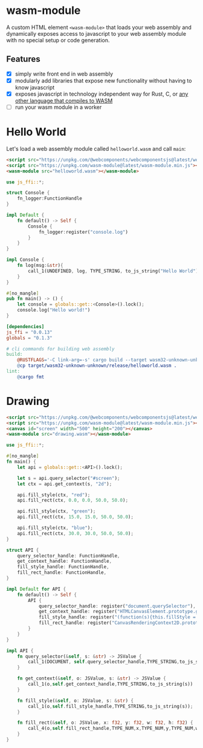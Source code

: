 # wasm-module

A custom HTML element `<wasm-module>` that loads your web assembly and dynamically exposes access to javascript to your web assembly module with no special setup or code generation.

## Features
- [x] simply write front end in web assembly
- [x] modularly add libraries that expose new functionality without having to know javascript
- [x] exposes javascript in technology independent way for Rust, C, or [any other language that compiles to WASM](https://github.com/appcypher/awesome-wasm-langs)
- [ ] run your wasm module in a worker

# Hello World
Let's load a web assembly module called `helloworld.wasm` and call `main`:

```html
<script src="https://unpkg.com/@webcomponents/webcomponentsjs@latest/webcomponents-loader.js"></script>
<script src="https://unpkg.com/wasm-module@latest/wasm-module.min.js"></script>
<wasm-module src="helloworld.wasm"></wasm-module>
```

```rust
use js_ffi::*;

struct Console {
    fn_logger:FunctionHandle
}

impl Default {
    fn default() -> Self {
        Console {
            fn_logger:register("console.log")
        }
    }
}

impl Console {
    fn log(msg:&str){
        call_1(UNDEFINED, log, TYPE_STRING, to_js_string("Hello World"));
    }
}

#[no_mangle]
pub fn main() -> () {
    let console = globals::get::<Console>().lock();
    console.log("Hello world!")
}
```
```toml
[dependencies]
js_ffi = "0.0.13"
globals = "0.1.3"
```
```makefile
# cli commands for building web assembly
build:
	@RUSTFLAGS='-C link-arg=-s' cargo build --target wasm32-unknown-unknown --release
	@cp target/wasm32-unknown-unknown/release/helloworld.wasm .
lint:
	@cargo fmt
```

# Drawing
```html
<script src="https://unpkg.com/@webcomponents/webcomponentsjs@latest/webcomponents-loader.js"></script>
<script src="https://unpkg.com/wasm-module@latest/wasm-module.min.js"></script>
<canvas id="screen" width="500" height="200"></canvas>
<wasm-module src="drawing.wasm"></wasm-module>
```
```rust
use js_ffi::*;

#[no_mangle]
fn main() {
	let api = globals::get::<API>().lock();

	let s = api.query_selector("#screen");
	let ctx = api.get_context(s, "2d");

	api.fill_style(ctx, "red");
	api.fill_rect(ctx, 0.0, 0.0, 50.0, 50.0);

	api.fill_style(ctx, "green");
	api.fill_rect(ctx, 15.0, 15.0, 50.0, 50.0);

	api.fill_style(ctx, "blue");
	api.fill_rect(ctx, 30.0, 30.0, 50.0, 50.0);
}

struct API {
	query_selector_handle: FunctionHandle,
	get_context_handle: FunctionHandle,
	fill_style_handle: FunctionHandle,
	fill_rect_handle: FunctionHandle,
}

impl Default for API {
	fn default() -> Self {
		API {
			query_selector_handle: register("document.querySelector"),
			get_context_handle: register("HTMLCanvasElement.prototype.getContext"),
			fill_style_handle: register("(function(s){this.fillStyle = s;})"),
			fill_rect_handle: register("CanvasRenderingContext2D.prototype.fillRect"),
		}
	}
}

impl API {
	fn query_selector(&self, s: &str) -> JSValue {
		call_1(DOCUMENT, self.query_selector_handle,TYPE_STRING,to_js_string(s))
	}

	fn get_context(&self, o: JSValue, s: &str) -> JSValue {
		call_1(o,self.get_context_handle,TYPE_STRING,to_js_string(s))
	}

	fn fill_style(&self, o: JSValue, s: &str) {
		call_1(o,self.fill_style_handle,TYPE_STRING,to_js_string(s));
	}

	fn fill_rect(&self, o: JSValue, x: f32, y: f32, w: f32, h: f32) {
		call_4(o,self.fill_rect_handle,TYPE_NUM,x,TYPE_NUM,y,TYPE_NUM,w,TYPE_NUM,h);
	}
}
```
